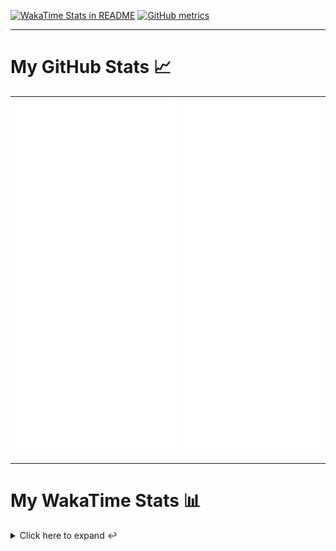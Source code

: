 [![WakaTime Stats in README](https://github.com/LOsioChico/LOsioChico/actions/workflows/waka.yml/badge.svg)](https://github.com/LOsioChico/LOsioChico/actions/workflows/waka.yml) [![GitHub metrics](https://github.com/LOsioChico/LOsioChico/actions/workflows/metrics.yml/badge.svg)](https://github.com/LOsioChico/LOsioChico/actions/workflows/metrics.yml)

---

# My GitHub Stats 📈

| ![](./assets/metrics.svg) | ![](./assets/metrics2.svg) |
| ------------------------- | -------------------------- |

---

# My WakaTime Stats 📊

<details>
<summary>Click here to expand ↩️</summary>
<br>

<!--START_SECTION:waka-->
![Code Time](http://img.shields.io/badge/Code%20Time-2%2C151%20hrs%2048%20mins-blue)

![Lines of code](https://img.shields.io/badge/From%20Hello%20World%20I%27ve%20Written-388.2%20thousand%20lines%20of%20code-blue)

**🐱 My GitHub Data** 

> 📦 688.9 kB Used in GitHub's Storage 
 > 
> 🏆 23 Contributions in the Year 2025
 > 
> 🚫 Not Opted to Hire
 > 
> 📜 28 Public Repositories 
 > 
> 🔑 32 Private Repositories 
 > 
**I'm a Night 🦉** 

```text
🌞 Morning                607 commits         ███░░░░░░░░░░░░░░░░░░░░░░   13.81 % 
🌆 Daytime                1388 commits        ████████░░░░░░░░░░░░░░░░░   31.57 % 
🌃 Evening                1503 commits        █████████░░░░░░░░░░░░░░░░   34.19 % 
🌙 Night                  898 commits         █████░░░░░░░░░░░░░░░░░░░░   20.43 % 
```
📅 **I'm Most Productive on Thursday** 

```text
Monday                   631 commits         ████░░░░░░░░░░░░░░░░░░░░░   14.35 % 
Tuesday                  655 commits         ████░░░░░░░░░░░░░░░░░░░░░   14.90 % 
Wednesday                489 commits         ███░░░░░░░░░░░░░░░░░░░░░░   11.12 % 
Thursday                 804 commits         █████░░░░░░░░░░░░░░░░░░░░   18.29 % 
Friday                   665 commits         ████░░░░░░░░░░░░░░░░░░░░░   15.13 % 
Saturday                 745 commits         ████░░░░░░░░░░░░░░░░░░░░░   16.95 % 
Sunday                   407 commits         ██░░░░░░░░░░░░░░░░░░░░░░░   09.26 % 
```


📊 **This Week I Spent My Time On** 

```text
💬 Programming Languages: 
JavaScript               13 hrs 19 mins      █████████████████░░░░░░░░   68.41 % 
Scala                    4 hrs 26 mins       ██████░░░░░░░░░░░░░░░░░░░   22.81 % 
TypeScript               36 mins             █░░░░░░░░░░░░░░░░░░░░░░░░   03.09 % 
JSON                     19 mins             ░░░░░░░░░░░░░░░░░░░░░░░░░   01.69 % 
Markdown                 19 mins             ░░░░░░░░░░░░░░░░░░░░░░░░░   01.65 % 
```

**I Mostly Code in TypeScript** 

```text
TypeScript               33 repos            █████████████░░░░░░░░░░░░   51.56 % 
Scala                    9 repos             ████░░░░░░░░░░░░░░░░░░░░░   14.06 % 
JavaScript               6 repos             ██░░░░░░░░░░░░░░░░░░░░░░░   09.38 % 
CSS                      5 repos             ██░░░░░░░░░░░░░░░░░░░░░░░   07.81 % 
Java                     2 repos             █░░░░░░░░░░░░░░░░░░░░░░░░   03.12 % 
```




 Last Updated on 29/04/2025 01:08:27 UTC
<!--END_SECTION:waka-->

## </details>
